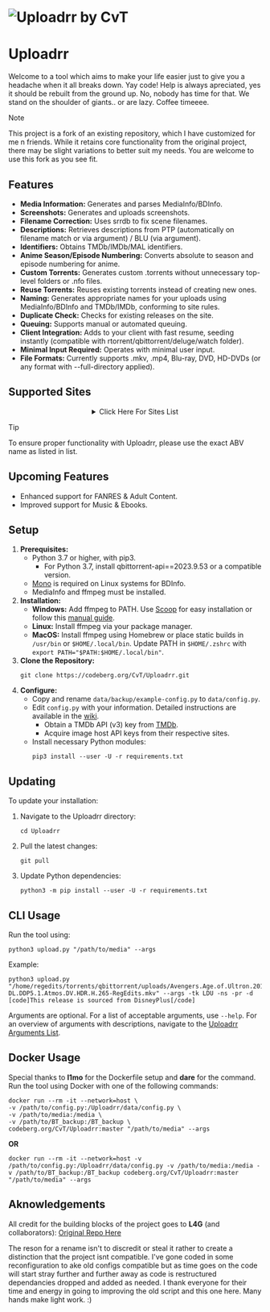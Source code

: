 # ![Uploadrr by CvT](https://i.ibb.co/2NVWb0c/uploadrr.webp)

# Uploadrr

Welcome to a tool which aims to make your life easier just to give you a headache when it all breaks down. Yay code!
Help is always apreciated, yes it should be rebuilt from the ground up. No, nobody has time for that. We stand on the shoulder of giants.. or are lazy. 
Coffee timeeee.

> [!NOTE]
> This project is a fork of an existing repository, which I have customized for me n friends. While it retains core functionality from the original project, there may be slight variations to better suit my needs. You are welcome to use this fork as you see fit.

## Features
  - **Media Information:** Generates and parses MediaInfo/BDInfo.
  - **Screenshots:** Generates and uploads screenshots.
  - **Filename Correction:** Uses srrdb to fix scene filenames.
  - **Descriptions:** Retrieves descriptions from PTP (automatically on filename match or via argument) / BLU (via argument).
  - **Identifiers:** Obtains TMDb/IMDb/MAL identifiers.
  - **Anime Season/Episode Numbering:** Converts absolute to season and episode numbering for anime.
  - **Custom Torrents:** Generates custom .torrents without unnecessary top-level folders or .nfo files.
  - **Reuse Torrents:** Reuses existing torrents instead of creating new ones.
  - **Naming:** Generates appropriate names for your uploads using MediaInfo/BDInfo and TMDb/IMDb, conforming to site rules.
  - **Duplicate Check:** Checks for existing releases on the site.
  - **Queuing:** Supports manual or automated queuing.
  - **Client Integration:** Adds to your client with fast resume, seeding instantly (compatible with rtorrent/qbittorrent/deluge/watch folder).
  - **Minimal Input Required:** Operates with minimal user input.
  - **File Formats:** Currently supports .mkv, .mp4, Blu-ray, DVD, HD-DVDs (or any format with --full-directory applied).

## Supported Sites

<div align="center">

<details>
<summary>Click Here For Sites List</summary>

| ABV  | Sitename | Notes |
|------|----------|-------|
| ACM  |     AsianCinema     |       |
| AITHER|      Aither    |       |
| ANT  |      Anthelion    |       |
| AR   |      Alpha Ratio    |    Movies/TV Only   |
| BHD|     Beyond HD    |       |
| BHDTV|     Beyond HD TV     |       |
| BLU  |     Blutopia     |       |
| CBR  |     Capybara BR     |       |
| FL   |      File List    |       |
| FNP  |    Fear No Peer      |       |
| HDB  |      HD Bits    |       |
| HDT  |     HD Torrents     |       |
| HUNO |      Hawke uno    |       |
| JPTV |       JPTV Club   |       |
| LCD  |     Locadora    |       |
| LDU  |    The Last Digital Underground      |      |
| LST  |     LST     |       |
| LT   |       Lat-Team   |       |
| MB   |     MalayaBits     |       |
| MTV  |      More than TV    |       |
| NBL  |     Nebulance     |       |
| OE   |     OnlyEncodes     |       |
| OINK |     YOiNKED     |       |
| OTW  |     Old Toons World     |       |
| PSS  |     Private Silver Screen     |       |
| PTER |     PTER     |       |
| PTT  |     Polish Torrent     |       |
| R4E  |     Racing4Everyone     |    Limited   |
| RF   |    ReelFLiX      |       |
| RHD  |    RocketHD      |       |
| RTF  |      RetroFlix    |       |
| SN   |    Swarmazon      |       |
| TTG  |     TorrentHR     |       |
| TL   |     TorrentLeech     |       |
| TTG  |     To The Glory     |       |
| TTR  |      Torrent Eros    |       |
| ULCX |      Upload    |       |
| UTP  |     Utopia     |       |

</details>

</div>

> [!TIP]
> To ensure proper functionality with Uploadrr, please use the exact ABV name as listed in list. 

## Upcoming Features
  - Enhanced support for FANRES & Adult Content.
  - Improved support for Music & Ebooks.

## Setup
1) **Prerequisites:**
   - Python 3.7 or higher, with pip3.
     - For Python 3.7, install qbittorrent-api==2023.9.53 or a compatible version.
   - [Mono](https://www.mono-project.com/) is required on Linux systems for BDInfo.
   - MediaInfo and ffmpeg must be installed.
2) **Installation:**
   - **Windows:** Add ffmpeg to PATH. Use [Scoop](https://scoop.sh/) for easy installation or follow this [manual guide](https://windowsloop.com/install-ffmpeg-windows-10/).
   - **Linux:** Install ffmpeg via your package manager.
   - **MacOS:** Install ffmpeg using Homebrew or place static builds in `/usr/bin` or `$HOME/.local/bin`. Update PATH in `$HOME/.zshrc` with `export PATH="$PATH:$HOME/.local/bin"`.
3) **Clone the Repository:**
     ```
     git clone https://codeberg.org/CvT/Uploadrr.git
     ```
4) **Configure:**
   - Copy and rename `data/backup/example-config.py` to `data/config.py`.
   - Edit `config.py` with your information. Detailed instructions are available in the [wiki](https://github.com/L4GSP1KE/Upload-Assistant/wiki).
     - Obtain a TMDb API (v3) key from [TMDb](https://developer.themoviedb.org/docs/getting-started).
     - Acquire image host API keys from their respective sites.
   - Install necessary Python modules:
     ```
     pip3 install --user -U -r requirements.txt
     ```    
   
## Updating
To update your installation:
1) Navigate to the Uploadrr directory:
   ```
   cd Uploadrr
   ```
2) Pull the latest changes:
   ```
   git pull
   ```
3) Update Python dependencies:
   ```
   python3 -m pip install --user -U -r requirements.txt
   ```

## CLI Usage

Run the tool using:
```
python3 upload.py "/path/to/media" --args
```
Example: 
```
python3 upload.py "/home/regedits/torrents/qbittorrent/uploads/Avengers.Age.of.Ultron.2015.2160p.DSNP.WEB-DL.DDP5.1.Atmos.DV.HDR.H.265-RegEdits.mkv" --args -tk LDU -ns -pr -d [code]This release is sourced from DisneyPlus[/code]
```

Arguments are optional. For a list of acceptable arguments, use `--help`. For an overview of arguments with descriptions, navigate to the [Uploadrr Arguments List](https://theldu.org/index.php/Uploadrr).

## Docker Usage
Special thanks to __l1mo__ for the Dockerfile setup and __dare__ for the command. Run the tool using Docker with one of the following commands:
```
docker run --rm -it --network=host \
-v /path/to/config.py:/Uploadrr/data/config.py \
-v /path/to/media:/media \
-v /path/to/BT_backup:/BT_backup \
codeberg.org/CvT/Uploadrr:master "/path/to/media" --args
```
__OR__
```
docker run --rm -it --network=host -v /path/to/config.py:/Uploadrr/data/config.py -v /path/to/media:/media -v /path/to/BT_backup:/BT_backup codeberg.org/CvT/Uploadrr:master "/path/to/media" --args
```


## Aknowledgements
All credit for the building blocks of the project goes to __L4G__ (and collaborators): [Original Repo Here](https://github.com/L4GSP1KE/Upload-Assistant) 

The reson for a rename isn't to discredit or steal it rather to create a distinction that the project isnt compatible. I've gone coded in some reconfiguration to ake old configs compatible but as time goes on the code will start stray further and further away as code is restructured dependancies dropped and added as needed. I thank everyone for their time and energy in going to improving the old script and this one here. Many hands make light work. :)